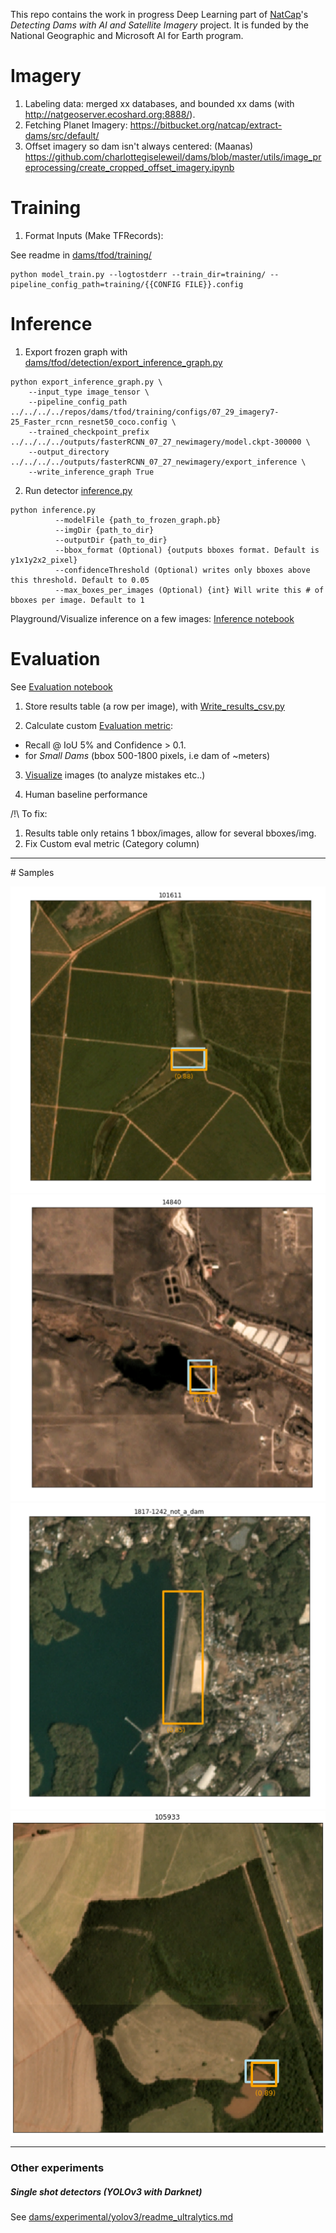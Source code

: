 This repo contains the work in progress Deep Learning part of [NatCap](https://naturalcapitalproject.stanford.edu/)'s *Detecting Dams with AI and Satellite Imagery* project. 
It is funded by the National Geographic and Microsoft AI for Earth program. 

# Imagery

1) Labeling data: merged xx databases, and bounded xx dams (with http://natgeoserver.ecoshard.org:8888/).
2) Fetching Planet Imagery: https://bitbucket.org/natcap/extract-dams/src/default/
3) Offset imagery so dam isn't always centered: (Maanas) https://github.com/charlottegiseleweil/dams/blob/master/utils/image_preprocessing/create_cropped_offset_imagery.ipynb


# Training

1) Format Inputs (Make TFRecords): 

See readme in [dams/tfod/training/](https://github.com/charlottegiseleweil/dams/tree/master/tfod/training)
```
python model_train.py --logtostderr --train_dir=training/ --pipeline_config_path=training/{{CONFIG FILE}}.config
```

# Inference

1) Export frozen graph with [dams/tfod/detection/export\_inference_graph.py](https://github.com/charlottegiseleweil/dams/tree/master/tfod/detection)
```
python export_inference_graph.py \
    --input_type image_tensor \
    --pipeline_config_path ../../../../repos/dams/tfod/training/configs/07_29_imagery7-25_Faster_rcnn_resnet50_coco.config \
    --trained_checkpoint_prefix ../../../../outputs/fasterRCNN_07_27_newimagery/model.ckpt-300000 \
    --output_directory ../../../../outputs/fasterRCNN_07_27_newimagery/export_inference \
    --write_inference_graph True
```

2) Run detector [inference.py](https://github.com/charlottegiseleweil/dams/tree/master/tfod/detection/inference.py)
```
python inference.py
          --modelFile {path_to_frozen_graph.pb} 
          --imgDir {path_to_dir}
          --outputDir {path_to_dir}
          --bbox_format (Optional) {outputs bboxes format. Default is y1x1y2x2_pixel}
          --confidenceThreshold (Optional) writes only bboxes above this threshold. Default to 0.05
          --max_boxes_per_images (Optional) {int} Will write this # of bboxes per image. Default to 1
```


Playground/Visualize inference on a few images: [Inference notebook](https://github.com/charlottegiseleweil/dams/blob/master/tfod/detection/Inference.ipynb)


# Evaluation
See [Evaluation notebook](https://github.com/charlottegiseleweil/dams/blob/master/evaluation/Evaluation.ipynb)

1) Store results table (a row per image), with [Write\_results_csv.py](https://github.com/charlottegiseleweil/dams/blob/master/evaluation/Write_results_csv.py)

2) Calculate custom [Evaluation metric](https://github.com/charlottegiseleweil/dams/blob/master/evaluation/evaluation_utils.py): 

  * Recall @ IoU 5% and Confidence > 0.1.
  *  for _Small Dams_ (bbox 500-1800 pixels, i.e dam of ~meters)

3) [Visualize](https://github.com/charlottegiseleweil/dams/blob/master/evaluation/viz_utils.py) images (to analyze mistakes etc..)

4) Human baseline performance

/!\ To fix:
1) Results table only retains 1 bbox/images, allow for several bboxes/img.
2) Fix Custom eval metric (Category column)

_____
# Samples

![](samples/results_FasterRCNN_07-27/TP2.png)
![](samples/results_FasterRCNN_07-27/TP1.png)
![](samples/results_FasterRCNN_07-27/FP1.png)
![](samples/results_FasterRCNN_07-27/TP.png)

______
### Other experiments 
##### Single shot detectors (YOLOv3 with Darknet)
See [dams/experimental/yolov3/readme_ultralytics.md](https://github.com/charlottegiseleweil/dams/blob/master/experimental/yolov3/readme_ultralytics.md)
